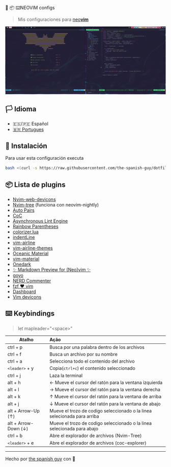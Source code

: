  :wrench:
 :package:
 :keyboard:NEOVIM configs

> Mis configuraciones para [neo**vim**](https://github.com/neovim/neovim)

![nvim](../../.screenshots/nvim.png)

## :white_flag: Idioma
- :es:/:peru: Español
- [:brazil: Portugues](https://github.com/the-spanish-guy/dotfiles/tree/nvim/.config/nvim#readme)

## :wrench: Instalación

Para usar esta configuración executa

```bash
bash <(curl -s https://raw.githubusercontent.com/the-spanish-guy/dotfiles/master/.config/nvim/install.sh)
```

## :package: Lista de plugins

- [Nvim-web-devicons](https://github.com/kyazdani42/nvim-web-devicons)
- [Nvim-tree](https://github.com/kyazdani42/nvim-tree.lua) (funciona con neovim-nightly)
- [Auto Pairs](https://github.com/jiangmiao/auto-pairs)
- [CoC](https://github.com/neoclide/coc.nvim)
- [Asynchronous Lint Engine](https://github.com/dense-analysis/ale)
- [Rainbow Parentheses](https://github.com/junegunn/rainbow_parentheses.vim)
- [colorizer.lua](https://github.com/norcalli/nvim-colorizer.lua)
- [indentLine](https://github.com/Yggdroot/indentLine)
- [vim-airline](https://github.com/vim-airline/vim-airline)
- [vim-airline-themes](https://github.com/vim-airline/vim-airline-themes)
- [Oceanic Material](https://github.com/glepnir/oceanic-material)
- [vim-material](https://github.com/hzchirs/vim-material)
- [Onedark](https://github.com/joshdick/onedark.vim)
- [✨ Markdown Preview for (Neo)vim ✨](https://github.com/iamcco/markdown-preview.nvim)
- [goyo](https://github.com/junegunn/goyo.vim)
- [NERD Commenter](https://github.com/preservim/nerdcommenter)
- [fzf :heart: vim](https://github.com/junegunn/fzf.vim)
- [Dashboard](https://github.com/glepnir/dashboard-nvim)
- [Vim devicons](https://github.com/ryanoasis/vim-devicons)

## :keyboard: Keybindings

> let mapleader="\<space>"

| Atalho               | Ação                                                                     |
| -------------------- | :----------------------------------------------------------------------- |
| ctrl + p             | Busca por una palabra dentro de los archivos                             |
| ctrl + f             | Busca un archivo por su nombre                                           |
| ctrl + a             | Selecciona todo el contenido del archivo                                 |
| `<leader>` + y       | Copia(`ctrl+c`) el contenido seleccionado                                |
| ctrl + j             | Laza la terminal                                                         |
| alt + h              | ← Mueve el cursor del ratón para la ventana izquierda                    |
| alt + l              | → Mueve el cursor del ratón para la ventana derecha                      |
| alt + k              | ↑ Mueve el cursor del ratón para la ventana de arriba                    |
| alt + j              | ↓ Mueve el cursor del ratón para la ventana de abajo                     |
| alt + Arrow-Up (↑)   | Mueve el trozo de codigo seleccionado o la linea selecionada para arriba |
| alt + Arrow-Down (↓) | Mueve el trozo de codigo seleccionado o la linea selecionada para abajo  |
| ctrl + b             | Abre el explorador de archivos (Nvim-Tree)                               |
| `<leader>` + e       | Abre el explorador de archivos (coc-explorer)                            |

---

Hecho por [the spanish guy](https://github.com/the-spanish-guy) con :purple_heart:
